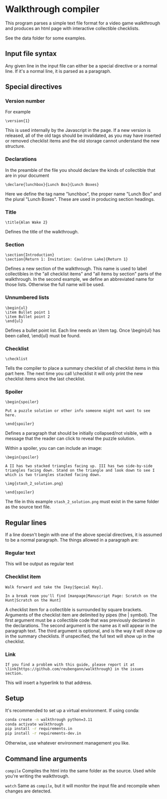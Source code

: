 # Walkthrough compiler

This program parses a simple text file format for a video game walkthrough and produces an html page with interactive collectible checklists.

See the data folder for some examples.

## Input file syntax

Any given line in the input file can either be a special directive or a normal line. If it's a normal line, it is parsed as a paragraph.

## Special directives

### Version number

For example
```
\version{1}
```

This is used internally by the Javascript in the page. If a new version is released, all of the old tags should be invalidated, as you may have inserted or removed checklist items and the old storage cannot understand the new structure.

### Declarations

In the preamble of the file you should declare the kinds of collectible that are in your document

```
\declare{lunchbox}{Lunch Box}{Lunch Boxes}
```

Here we define the tag name "lunchbox", the proper name "Lunch Box" and the plural "Lunch Boxes". These are used in producing section headings.

### Title

```
\title{Alan Wake 2}
```

Defines the title of the walkthrough.

### Section

```
\section{Introduction}
\section{Return 1: Invitation: Cauldron Lake}{Return 1}
```

Defines a new section of the walkthrough. This name is used to label collectibles in the "all checklist items" and "all items by section" parts of the walkthrough. In the second example, we define an abbreviated name for those lists. Otherwise the full name will be used.

### Unnumbered lists

```
\begin{ul}
\item Bullet point 1
\item Bullet point 2
\end{ul}
```

Defines a bullet point list. Each line needs an \item tag. Once \begin{ul} has been called, \end{ul} must be found.

### Checklist

```
\checklist
```

Tells the compiler to place a summary checklist of all checklist items in this part here. The next time you call \checklist it will only print the new checklist items since the last checklist.

### Spoiler

```
\begin{spoiler}

Put a puzzle solution or other info someone might not want to see here.

\end{spoiler}
```

Defines a paragraph that should be initially collapsed/not visible, with a message that the reader can click to reveal the puzzle solution.

Within a spoiler, you can can include an image:

```
\begin{spoiler}

A II has two stacked triangles facing up. III has two side-by-side triangles facing down. Stand on the triangle and look down to see I which is two triangles stacked facing down.

\img{stash_2_solution.png}

\end{spoiler}
```

The file in this example `stash_2_solution.png` must exist in the same folder as the source text file.

## Regular lines

If a line doesn't begin with one of the above special directives, it is assumed to be a normal paragraph. The things allowed in a paragraph are:

### Regular text

This will be output as regular text

### Checklist item

```
Walk forward and take the [key|Special Key].

In a break room you'll find [manpage|Manuscript Page: Scratch on the Hunt|Scratch on the Hunt]
```

A checklist item for a collectible is surrounded by square brackets. Arguments of the checklist item are delimited by pipes (the | symbol). The first argument must be a collectible code that was previously declared in the declarations. The second argument is the name as it will appear in the paragraph text. The third argument is optional, and is the way it will show up in the summary checklists. If unspecified, the full text will show up in the checklist.

### Link

```
If you find a problem with this guide, please report it at \link{https://github.com/reubengann/walkthrough} in the issues section.
```

This will insert a hyperlink to that address.

## Setup

It's recommended to set up a virtual environment. If using conda:

```bash
conda create -n walkthrough python=3.11
conda activate walkthrough
pip install -r requirements.in
pip install -r requirements-dev.in
```

Otherwise, use whatever environment management you like.

## Command line arguments

`compile`
Compiles the html into the same folder as the source. Used while you're writing the walkthrough.

`watch`
Same as `compile`, but it will monitor the input file and recompile when changes are detected.
